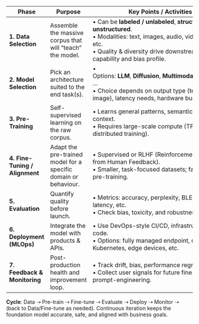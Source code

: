 |Phase|Purpose|Key Points / Activities|
|---|---|---|
|**1. Data Selection**|Assemble the massive corpus that will “teach” the model.|• Can be **labeled / unlabeled**, **structured / unstructured**.  <br>• Modalities: text, images, audio, video, code, etc.  <br>• Quality & diversity drive downstream capability and bias profile.|
|**2. Model Selection**|Pick an architecture suited to the end task(s).|• Options: **LLM**, **Diffusion**, **Multimodal**, **GAN**, **VAE**, …  <br>• Choice depends on output type (text vs. image), latency needs, hardware budget.|
|**3. Pre-Training**|Self-supervised learning on the raw corpus.|• Learns general patterns, semantics, and context.  <br>• Requires large-scale compute (TPUs/GPUs, distributed training).|
|**4. Fine-Tuning / Alignment**|Adapt the pre-trained model for a specific domain or behaviour.|• Supervised or RLHF (Reinforcement Learning from Human Feedback).  <br>• Smaller, task-focused datasets; faster than pre-training.|
|**5. Evaluation**|Quantify quality before launch.|• Metrics: accuracy, perplexity, BLEU, FID, latency, etc.  <br>• Check bias, toxicity, and robustness.|
|**6. Deployment (MLOps)**|Integrate the model with products & APIs.|• Use DevOps-style CI/CD, infrastructure-as-code.  <br>• Options: fully managed endpoint, container on Kubernetes, edge devices, etc.|
|**7. Feedback & Monitoring**|Post-production health and improvement loop.|• Track drift, bias, performance regressions.  <br>• Collect user signals for future fine-tuning or prompt-engineering.|

**Cycle**: Data ⇢ Pre-train ⇢ Fine-tune ⇢ Evaluate ⇢ Deploy ⇢ Monitor ⇢ (back to Data/Fine-tune as needed). Continuous iteration keeps the foundation model accurate, safe, and aligned with business goals.
